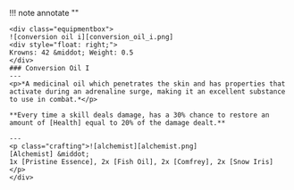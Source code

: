 !!! note annotate ""

    <div class="equipmentbox">
    ![conversion oil i][conversion_oil_i.png]
    <div style="float: right;">
    Krowns: 42 &middot; Weight: 0.5
    </div>
    ### Conversion Oil I
    ---
    <p>*A medicinal oil which penetrates the skin and has properties that activate during an adrenaline surge, making it an excellent substance to use in combat.*</p>

    **Every time a skill deals damage, has a 30% chance to restore an amount of [Health] equal to 20% of the damage dealt.**

    ---
    <p class="crafting">![alchemist][alchemist.png] 
    [Alchemist] &middot; 
    1x [Pristine Essence], 2x [Fish Oil], 2x [Comfrey], 2x [Snow Iris]
    </p>
    </div>
